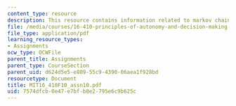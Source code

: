 ```yaml
---
content_type: resource
description: This resource contains information related to markov chains.
file: /media/courses/16-410-principles-of-autonomy-and-decision-making-fall-2010/7574dfcb0e47e7bfb8e2795e6c9b625c_MIT16_410F10_assn10.pdf
file_type: application/pdf
learning_resource_types:
- Assignments
ocw_type: OCWFile
parent_title: Assignments
parent_type: CourseSection
parent_uid: d624d5e5-e809-55c9-4390-06aea1f928bd
resourcetype: Document
title: MIT16_410F10_assn10.pdf
uid: 7574dfcb-0e47-e7bf-b8e2-795e6c9b625c
---
```

